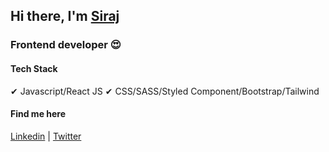 ## Hi there, I'm [Siraj]  

### Frontend developer 😍

#### Tech Stack
✔  Javascript/React JS
✔  CSS/SASS/Styled Component/Bootstrap/Tailwind

#### Find me here
[Linkedin] | [Twitter]

<br/>

[Siraj]: https://portfolio-2-0-hazel-one.vercel.app/
[twitter]: https://twitter.com/engsiraj_
[linkedin]: https://linkedin.com/in/engsiraj

